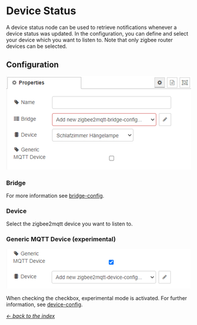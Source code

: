 # Device Status

A device status node can be used to retrieve notifications whenever a device status was updated. In the configuration, you can define and select your device which you want to listen to. Note that only zigbee router devices can be selected.

## Configuration

![img](img/device-status-config.png)

### Bridge

For more information see [bridge-config](../config/bridge-config.md).

### Device

Select the zigbee2mqtt device you want to listen to.

### Generic MQTT Device (experimental)

![img](img/device-status-config-experimental.png)

When checking the checkbox, experimental mode is activated. For further information, see [device-config](../config/device-config.md).

[*← back to the index*](../documentation.md)